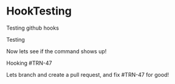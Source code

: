 # HookTesting
Testing github hooks

Testing

Now lets see if the command shows up!

Hooking #TRN-47

Lets branch and create a pull request, and fix #TRN-47 for good!